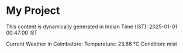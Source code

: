 # My Project

This content is dynamically generated in Indian Time (IST): 2025-01-01 00:47:00 IST


Current Weather in Coimbatore:
Temperature: 23.88 °C
Condition: mist
